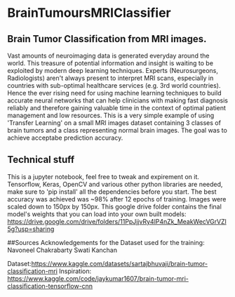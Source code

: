 # BrainTumoursMRIClassifier

## Brain Tumor Classification from MRI images.

Vast amounts of neuroimaging data is generated everyday around the world. This treasure of potential information and insight is waiting to be exploited by modern deep learning techniques. Experts (Neurosurgeons, Radiologists) aren't always present to interpret MRI scans, especially in countries with sub-optimal healthcare services (e.g. 3rd world countries). Hence the ever rising need for using machine learning techniques to build accurate neural networks that can help clinicians with making fast diagnosis reliably and therefore gaining valuable time in the context of optimal patient management and low resources. This is a very simple example of using 'Transfer Learning' on a small MRI images dataset containing 3 classes of brain tumors and a class representing normal brain images. The goal was to achieve acceptabe prediction accuracy.

## Technical stuff
This is a jupyter notebook, feel free to tweak and expirement on it.
Tensorflow, Keras, OpenCV and various other python libraries are needed, make sure to 'pip install' all the dependencies before you start.
The best accuracy was achieved was ~98% after 12 epochs of training.
Images were scaled down to 150px by 150px.
This google drive folder contains the final model's weights that you can load into your own built models:
https://drive.google.com/drive/folders/11PpJjjvRy4lP4nZk_MeakWecVGrVZl5g?usp=sharing
  
##Sources
Acknowledgements for the Dataset used for the training:
Navoneel Chakrabarty
Swati Kanchan

Dataset:https://www.kaggle.com/datasets/sartajbhuvaji/brain-tumor-classification-mri
Inspiration: https://www.kaggle.com/code/jaykumar1607/brain-tumor-mri-classification-tensorflow-cnn
